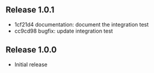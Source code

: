 ## Release 1.0.1

* 1cf21d4 documentation: document the integration test
* cc9cd98 bugfix: update integration test

## Release 1.0.0

* Initial release
